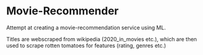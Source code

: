 # Movie-Recommender

Attempt at creating a movie-recommendation service using ML. 

Titles are webscraped from wikipedia (2020_in_movies etc.), which are then used to scrape rotten tomatoes for features (rating, genres etc.)
